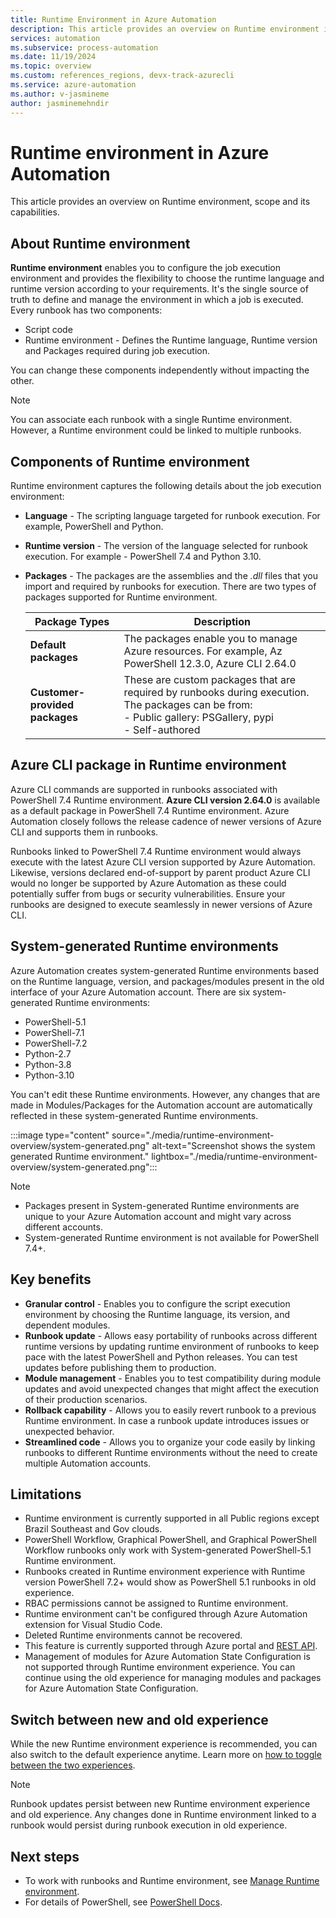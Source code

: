 ```yaml
---
title: Runtime Environment in Azure Automation
description: This article provides an overview on Runtime environment in Azure Automation.
services: automation
ms.subservice: process-automation
ms.date: 11/19/2024
ms.topic: overview
ms.custom: references_regions, devx-track-azurecli
ms.service: azure-automation
ms.author: v-jasmineme
author: jasminemehndir
---
```


# Runtime environment in Azure Automation

This article provides an overview on Runtime environment, scope and its capabilities.

## About Runtime environment

**Runtime environment** enables you to configure the job execution environment and provides the flexibility to choose the runtime language and runtime version according to your requirements. It's the single source of truth to define and manage the environment in which a job is executed. Every runbook has two components:

- Script code
- Runtime environment - Defines the Runtime language, Runtime version and Packages required during job execution.

You can change these components independently without impacting the other.

> [!NOTE]
> You can associate each runbook with a single Runtime environment. However, a Runtime environment could be linked to multiple runbooks.


## Components of Runtime environment

Runtime environment captures the following details about the job execution environment:

-  **Language** - The scripting language targeted for runbook execution. For example, PowerShell and Python.
- **Runtime version** - The version of the language selected for runbook execution. For example - PowerShell 7.4 and Python 3.10.
- **Packages** - The packages are the assemblies and the *.dll* files that you import and required by runbooks for execution. There are two types of packages supported for Runtime environment.

   |**Package Types** | **Description** |
   |---------|---------|
   |**Default packages**  | The packages enable you to manage Azure resources. For example, Az PowerShell 12.3.0, Azure CLI 2.64.0|
   |**Customer-provided packages** | These are custom packages that are required by runbooks during execution. The packages can be from: </br> - Public gallery: PSGallery, pypi </br> - Self-authored |


## Azure CLI package in Runtime environment 

Azure CLI commands are supported in runbooks associated with PowerShell 7.4 Runtime environment. **Azure CLI version 2.64.0** is available as a default package in PowerShell 7.4 Runtime environment. Azure Automation closely follows the release cadence of newer versions of Azure CLI and supports them in runbooks.

Runbooks linked to PowerShell 7.4 Runtime environment would always execute with the latest Azure CLI version supported by Azure Automation. Likewise, versions declared end-of-support by parent product Azure CLI would no longer be supported by Azure Automation as these could potentially suffer from bugs or security vulnerabilities. Ensure your runbooks are designed to execute seamlessly in newer versions of Azure CLI.

## System-generated Runtime environments

Azure Automation creates system-generated Runtime environments based on the Runtime language, version, and packages/modules present in the old interface of your Azure Automation account. There are six system-generated Runtime environments:

- PowerShell-5.1
- PowerShell-7.1
- PowerShell-7.2
- Python-2.7
- Python-3.8
- Python-3.10

You can't edit these Runtime environments. However, any changes that are made in Modules/Packages for the Automation account are automatically reflected in these system-generated Runtime environments. 

:::image type="content" source="./media/runtime-environment-overview/system-generated.png" alt-text="Screenshot shows the system generated Runtime environment." lightbox="./media/runtime-environment-overview/system-generated.png":::

> [!NOTE]
> - Packages present in System-generated Runtime environments are unique to your Azure Automation account and might vary across different accounts. 
> - System-generated Runtime environment is not available for PowerShell 7.4+.

## Key benefits

- **Granular control** - Enables you to configure the script execution environment by choosing the Runtime language, its version, and dependent modules.
- **Runbook update** - Allows easy portability of runbooks across different runtime versions by updating runtime environment of runbooks to keep pace with the latest PowerShell and Python releases. You can test updates before publishing them to production.
- **Module management** - Enables you to test compatibility during module updates and avoid unexpected changes that might affect the execution of their production scenarios.
- **Rollback capability** - Allows you to easily revert runbook to a previous Runtime environment. In case a runbook update introduces issues or unexpected behavior.
- **Streamlined code** - Allows you to organize your code easily by linking runbooks to different Runtime environments without the need to create multiple Automation accounts.

## Limitations

- Runtime environment is currently supported in all Public regions except Brazil Southeast and Gov clouds.
- PowerShell Workflow, Graphical PowerShell, and Graphical PowerShell Workflow runbooks only work with System-generated PowerShell-5.1 Runtime environment.
- Runbooks created in Runtime environment experience with Runtime version PowerShell 7.2+ would show as PowerShell 5.1 runbooks in old experience.
- RBAC permissions cannot be assigned to Runtime environment.
- Runtime environment can't be configured through Azure Automation extension for Visual Studio Code.
- Deleted Runtime environments cannot be recovered.  
- This feature is currently supported through Azure portal and [REST API](/rest/api/automation/runtime-environments?view=rest-automation-2023-05-15-preview&preserve-view=true).
- Management of modules for Azure Automation State Configuration is not supported through Runtime environment experience. You can continue using the old experience for managing modules and packages for Azure Automation State Configuration.

## Switch between new and old experience

While the new Runtime environment experience is recommended, you can also switch to the default experience anytime. Learn more on [how to toggle between the two experiences](manage-runtime-environment.md#switch-between-runtime-environment-and-old-experience).

> [!NOTE]
> Runbook updates persist between new Runtime environment experience and old experience. Any changes done in Runtime environment linked to a runbook would persist during runbook execution in old experience.

## Next steps

* To work with runbooks and Runtime environment, see [Manage Runtime environment](manage-runtime-environment.md).
* For details of PowerShell, see [PowerShell Docs](/powershell/scripting/overview).
